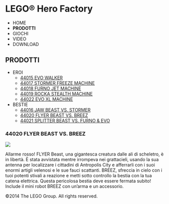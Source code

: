 # LEGO® Hero Factory

- HOME
- **PRODOTTI**
- GIOCHI
- VIDEO
- DOWNLOAD

## PRODOTTI

- EROI
  - [44015 EVO WALKER](/it-IT/themes/Hero-Factory/products/44015.md)
  - [44017 STORMER FREEZE MACHINE](/it-IT/themes/Hero-Factory/products/44017.md)
  - [44018 FURNO JET MACHINE](/it-IT/themes/Hero-Factory/products/44018.md)
  - [44019 ROCKA STEALTH MACHINE](/it-IT/themes/Hero-Factory/products/44019.md)
  - [44022 EVO XL MACHINE](/it-IT/themes/Hero-Factory/products/44022.md)
- BESTIE
  - [44016 JAW BEAST VS. STORMER](/it-IT/themes/Hero-Factory/products/44016.md)
  - [44020 FLYER BEAST VS. BREEZ](/it-IT/themes/Hero-Factory/products/44020.md)
  - [44021 SPLITTER BEAST VS. FURNO &amp; EVO](/it-IT/themes/Hero-Factory/products/44021.md)

### 44020 FLYER BEAST VS. BREEZ

![](https://www.lego.com/cdn/product-assets/product.img.pri/44020_prod.jpg)

Allarme rosso! FLYER Beast, una gigantesca creatura dalle ali di scheletro, è in libertà. È stata avvistata mentre irrompeva nei grattacieli, usando la sua antenna per localizzare i cittadini di Antropolis City e afferrarli con i suoi enormi artigli velenosi e le sue fauci scattanti. BREEZ, sfreccia in cielo con i tuoi potenti stivali a reazione e metti sotto controllo la bestia con la tua catena elettrica. Questa pericolosa bestia deve essere fermata subito! Include il mini robot BREEZ con un’arma e un accessorio.

&copy;2014 The LEGO Group. All rights reserved.